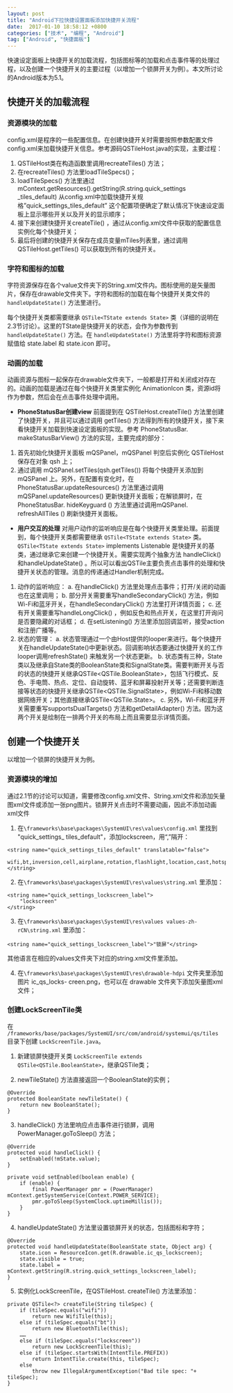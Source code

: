 ```yaml
---
layout: post
title: "Android下拉快捷设置面板添加快捷开关流程"
date:  2017-01-10 18:58:12 +0800
categories: ["技术", "编程", "Android"]
tag: ["Android", "快捷面板"]
---
```


快速设定面板上快捷开关的加载流程，包括图标等的加载和点击事件等的处理过程，以及创建一个快捷开关的主要过程（以增加一个锁屏开关为例）。本文所讨论的Android版本为5.1。

## 快捷开关的加载流程
### 资源模块的加载
config.xml是程序的一些配置信息。在创建快捷开关时需要按照参数配置文件config.xml来加载快捷开关信息。参考源码QSTileHost.java的实现，主要过程：
1. QSTileHost类在构造函数里调用recreateTiles() 方法；
2. 在recreateTiles() 方法里loadTileSpecs()；
3. loadTileSpecs() 方法里通过mContext.getResources().getString(R.string.quick_settings _tiles_default) 从config.xml中加载快捷开关规格”quick_settings_tiles_default” 这个配置项便确定了默认情况下快速设定面板上显示哪些开关以及开关的显示顺序；
4. 接下来创建快捷开关createTile() ，通过从config.xml文件中获取的配置信息实例化每个快捷开关；
5. 最后将创建的快捷开关保存在成员变量mTiles列表里，通过调用QSTileHost.getTiles() 可以获取到所有的快捷开关。

### 字符和图标的加载
字符资源保存在各个value文件夹下的String.xml文件内。图标使用的是矢量图片，保存在drawable文件夹下。字符和图标的加载在每个快捷开关类文件的`handleUpdateState()` 方法里进行。

每个快捷开关类都需要继承 `QSTile<TState extends State>` 类（详细的说明在2.3节讨论）。这里的TState是快捷开关的状态，会作为参数传到`handleUpdateState()` 方法。在        `handleUpdateState()` 方法里将字符和图标资源赋值给 state.label 和 state.icon 即可。

### 动画的加载
动画资源与图标一起保存在drawable文件夹下，一般都是打开和关闭成对存在的。动画的加载是通过在每个快捷开关类里实例化 AnimationIcon 类，资源id将作为参数，然后会在点击事件处理中调用。

- **PhoneStatusBar创建view**
前面提到在 QSTileHost.createTile() 方法里创建了快捷开关，并且可以通过调用 getTiles() 方法得到所有的快捷开关，接下来看快捷开关加载到快速设定面板的实现。参考                   PhoneStatusBar. makeStatusBarView() 方法的实现，主要完成的部分：
1. 首先初始化快捷开关面板 mQSPanel，mQSPanel 判空后实例化 QSTileHost 保存在对象 qsh 上；
2. 通过调用 mQSPanel.setTiles(qsh.getTiles()) 将每个快捷开关添加到 mQSPanel 上。另外，在配置有变化时，在 PhoneStatusBar.updateResources() 方法里通过调用 mQSPanel.updateResources() 更新快捷开关面板；在解锁屏时，在PhoneStatusBar. hideKeyguard () 方法里通过调用mQSPanel. refreshAllTiles () 刷新快捷开关面板。

- **用户交互的处理**
对用户动作的监听响应是在每个快捷开关类里处理。前面提到，每个快捷开关类都需要继承 `QSTile<TState extends State>` 类。
`QSTile<TState extends State>` implements Listenable 是快捷开关的基类，通过继承它来创建一个快捷开关。需要实现两个抽象方法 handleClick() 和handleUpdateState() 。所以可以看出QSTile主要负责点击事件的处理和快捷开关状态的管理。消息的传递通过Handler机制完成。
1. 动作的监听响应：
a. 在handleClick() 方法里处理点击事件；打开/关闭的动画也在这里调用；
b. 部分开关需要重写handleSecondaryClick() 方法，例如Wi-Fi和蓝牙开关，在handleSecondaryClick() 方法里打开详情页面；
c. 还有开关需要重写handleLongClick() ，例如反色和热点开关，在这里打开询问是否要隐藏的对话框；
d. 在setListening() 方法里添加回调监听，接受action和注册广播等。
2. 状态的管理：
a. 状态管理通过一个由Host提供的looper来进行。每个快捷开关在handleUpdateState()中更新状态。回调影响状态要通过快捷开关的工作looper调用refreshState() 来触发另一个状态更新。
b. 状态类有三种，State类以及继承自State类的BooleanState类和SignalState类。需要判断开关与否的状态的快捷开关继承QSTile<QSTile.BooleanState>，包括飞行模式、反色、手电筒、热点、定位、自动旋转、蓝牙和屏幕投射开关等；还需要判断连接等状态的快捷开关继承QSTile<QSTile.SignalState>，例如Wi-Fi和移动数据网络开关；其他直接继承QSTile<QSTile.State>。
c. 另外，Wi-Fi和蓝牙开关需要重写supportsDualTargets() 方法和getDetailAdapter() 方法。因为这两个开关是绘制在一排两个开关的布局上而且需要显示详情页面。

## 创建一个快捷开关
以增加一个锁屏的快捷开关为例。

### 资源模块的增加
通过2.1节的讨论可以知道，需要修改config.xml文件、String.xml文件和添加矢量图xml文件或添加一张png图片。锁屏开关点击时不需要动画，因此不添加动画xml文件

1. 在`\frameworks\base\packages\SystemUI\res\values\config.xml` 里找到 "quick_settings_ tiles_default"，添加lockscreen，用“,”隔开：

```
<string name="quick_settings_tiles_default" translatable="false">
    wifi,bt,inversion,cell,airplane,rotation,flashlight,location,cast,hotspot,lockscreen
</string>
```

2. 在`\frameworks\base\packages\SystemUI\res\values\string.xml` 里添加：

```
<string name="quick_settings_lockscreen_label">
    "lockscreen"
</string>
```

3. 在`\frameworks\base\packages\SystemUI\res\values values-zh-rCN\string.xml` 里添加：

```
<string name="quick_settings_lockscreen_label">"锁屏"</string>
```

其他语言在相应的values文件夹下对应的string.xml文件里添加。

4. 在`\frameworks\base\packages\SystemUI\res\drawable-hdpi` 文件夹里添加图片 ic_qs_locks- creen.png，也可以在 drawable 文件夹下添加矢量图xml文件；

### 创建LockScreenTile类
在 `/frameworks/base/packages/SystemUI/src/com/android/systemui/qs/tiles` 目录下创建 `LockScreenTile.java`。

1. 新建锁屏快捷开关类 `LockScreenTile extends QSTile<QSTile.BooleanState>`，继承QSTile类；

2. newTileState() 方法直接返回一个BooleanState的实例；

```
@Override
protected BooleanState newTileState() {
    return new BooleanState();
}
```

3. handleClick() 方法里响应点击事件进行锁屏，调用PowerManager.goToSleep() 方法；

```
@Override
protected void handleClick() {
    setEnabled(!mState.value);
}

private void setEnabled(boolean enable) {
    if (enable) {
        final PowerManager pmr = (PowerManager) mContext.getSystemService(Context.POWER_SERVICE);
        pmr.goToSleep(SystemClock.uptimeMillis());
    }
}
```

4. handleUpdateState() 方法里设置锁屏开关的状态，包括图标和字符；

```
@Override
protected void handleUpdateState(BooleanState state, Object arg) {
    state.icon = ResourceIcon.get(R.drawable.ic_qs_lockscreen);
    state.visible = true;
    state.label = mContext.getString(R.string.quick_settings_lockscreen_label);
}
```

5. 实例化LockScreenTile，在QSTileHost. createTile() 方法里添加：

```
private QSTile<?> createTile(String tileSpec) {
    if (tileSpec.equals("wifi"))
        return new WifiTile(this);
    else if (tileSpec.equals("bt"))
        return new BluetoothTile(this);
    ……
    else if (tileSpec.equals("lockscreen"))
        return new LockScreenTile(this);
    else if (tileSpec.startsWith(IntentTile.PREFIX))
        return IntentTile.create(this, tileSpec);
    else
        throw new IllegalArgumentException("Bad tile spec: "+ tileSpec);
}
```